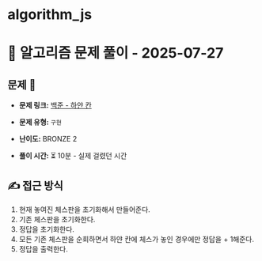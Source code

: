 # algorithm_js

# 📝 알고리즘 문제 풀이 - 2025-07-27

## 문제 📖

- **문제 링크:** [백준 - 하얀 칸](https://www.acmicpc.net/problem/1100)

- **문제 유형:** `구현`

- **난이도:** BRONZE 2

- **풀이 시간:** ⏳ 10분 - 실제 걸렸던 시간

## ✍ 접근 방식

1. 현재 놓여진 체스판을 초기화해서 만들어준다.
2. 기존 체스판을 초기화한다.
3. 정답을 초기화한다.
4. 모든 기존 체스판을 순회하면서 하얀 칸에 체스가 놓인 경우에만 정답을 + 1해준다.
5. 정답을 출력한다.

